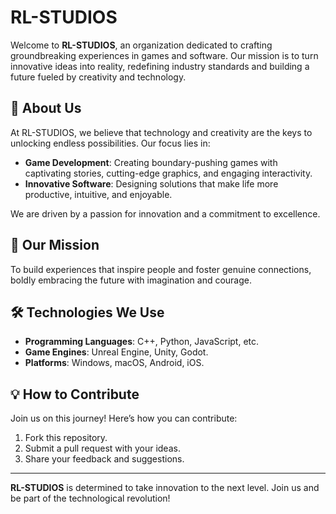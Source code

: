 # RL-STUDIOS

Welcome to **RL-STUDIOS**, an organization dedicated to crafting groundbreaking experiences in games and software. Our mission is to turn innovative ideas into reality, redefining industry standards and building a future fueled by creativity and technology.

## 🌟 About Us

At RL-STUDIOS, we believe that technology and creativity are the keys to unlocking endless possibilities. Our focus lies in:
- **Game Development**: Creating boundary-pushing games with captivating stories, cutting-edge graphics, and engaging interactivity.
- **Innovative Software**: Designing solutions that make life more productive, intuitive, and enjoyable.

We are driven by a passion for innovation and a commitment to excellence.

## 🚀 Our Mission
To build experiences that inspire people and foster genuine connections, boldly embracing the future with imagination and courage.

## 🛠️ Technologies We Use
- **Programming Languages**: C++, Python, JavaScript, etc.
- **Game Engines**: Unreal Engine, Unity, Godot.
- **Platforms**: Windows, macOS, Android, iOS.

## 💡 How to Contribute
Join us on this journey! Here’s how you can contribute:
1. Fork this repository.
2. Submit a pull request with your ideas.
3. Share your feedback and suggestions.

---

**RL-STUDIOS** is determined to take innovation to the next level. Join us and be part of the technological revolution!


<!--

**Here are some ideas to get you started:**

🙋‍♀️ A short introduction - what is your organization all about?
🌈 Contribution guidelines - how can the community get involved?
👩‍💻 Useful resources - where can the community find your docs? Is there anything else the community should know?
🍿 Fun facts - what does your team eat for breakfast?
🧙 Remember, you can do mighty things with the power of [Markdown](https://docs.github.com/github/writing-on-github/getting-started-with-writing-and-formatting-on-github/basic-writing-and-formatting-syntax)
-->
